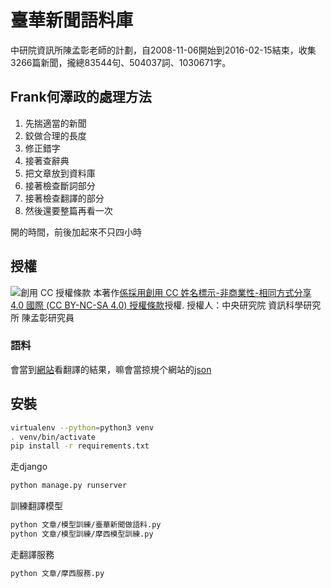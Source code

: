 # 臺華新聞語料庫

中研院資訊所陳孟彰老師的計劃，自2008-11-06開始到2016-02-15結束，收集3266篇新聞，攏總83544句、504037詞、1030671字。

## Frank何澤政的處理方法
1. 先揣適當的新聞
2. 鉸做合理的長度
3. 修正錯字
4. 接著查辭典
5. 把文章放到資料庫
6. 接著檢查斷詞部分
7. 接著檢查翻譯的部分
8. 然後還要整篇再看一次

開的時間，前後加起來不只四小時

## 授權
![創用 CC 授權條款](https://i.creativecommons.org/l/by-nc-sa/4.0/88x31.png)
本著作[係採用創用 CC 姓名標示-非商業性-相同方式分享 4.0 國際 (CC BY-NC-SA 4.0) 授權條款](http://creativecommons.org/licenses/by-nc-sa/4.0/)授權.
授權人：中央研究院 資訊科學研究所 陳孟彰研究員

### 語料
會當到[網站](http://icorpus.iis.sinica.edu.tw/)看翻譯的結果，嘛會當掠規个網站的[json](https://github.com/sih4sing5hong5/icorpus/blob/master/icorpus.json)

## 安裝
```bash
virtualenv --python=python3 venv
. venv/bin/activate
pip install -r requirements.txt
```

走django
```bash
python manage.py runserver
```

訓練翻譯模型
```bash
python 文章/模型訓練/臺華新聞做語料.py
python 文章/模型訓練/摩西模型訓練.py
```

走翻譯服務
```bash
python 文章/摩西服務.py 
```

